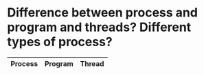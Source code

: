# Difference between process and program and threads? Different types of process? 

| Process | Program | Thread |
|-------: | :------:| :----- |
